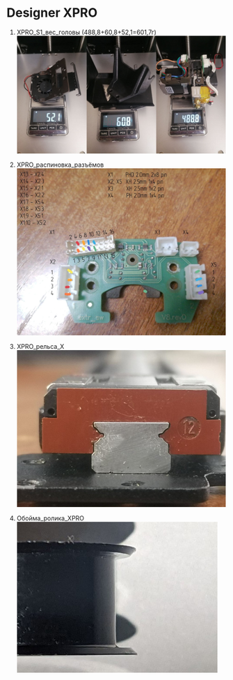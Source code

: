 # Designer XPRO

1. XPRO_S1_вес_головы (488,8+60,8+52,1=601,7г)
![XPRO_S1_вес_головы](./img/XPRO_S1_вес_головы.jpg)

2. XPRO_распиновка_разъёмов
![XPRO_распиновка_разъёмов](./img/XPRO_распиновка_разъёмов.jpg)

3. XPRO_рельса_X
![XPRO_рельса_X](./img/XPRO_рельса_X.jpg)

4. Обойма_ролика_XPRO
![Обойма_ролика_XPRO](./img/Обойма_ролика_XPRO.jpg)

